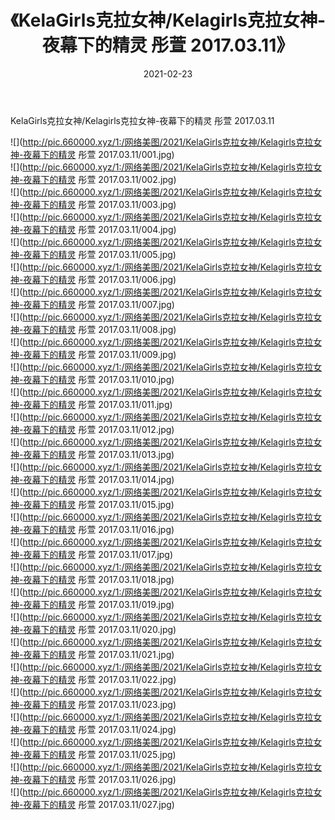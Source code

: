 ﻿---
layout: post
title:  《KelaGirls克拉女神/Kelagirls克拉女神-夜幕下的精灵 彤萱 2017.03.11》
date:   2021-02-23
img: http://pic.660000.xyz/1:/网络美图/2021/KelaGirls克拉女神/Kelagirls克拉女神-夜幕下的精灵 彤萱 2017.03.11/000.jpg
categories: [美女, 清纯, 唯美]
---

KelaGirls克拉女神/Kelagirls克拉女神-夜幕下的精灵 彤萱 2017.03.11

 ![](http://pic.660000.xyz/1:/网络美图/2021/KelaGirls克拉女神/Kelagirls克拉女神-夜幕下的精灵 彤萱 2017.03.11/001.jpg) <br>![](http://pic.660000.xyz/1:/网络美图/2021/KelaGirls克拉女神/Kelagirls克拉女神-夜幕下的精灵 彤萱 2017.03.11/002.jpg) <br>![](http://pic.660000.xyz/1:/网络美图/2021/KelaGirls克拉女神/Kelagirls克拉女神-夜幕下的精灵 彤萱 2017.03.11/003.jpg) <br>![](http://pic.660000.xyz/1:/网络美图/2021/KelaGirls克拉女神/Kelagirls克拉女神-夜幕下的精灵 彤萱 2017.03.11/004.jpg) <br>![](http://pic.660000.xyz/1:/网络美图/2021/KelaGirls克拉女神/Kelagirls克拉女神-夜幕下的精灵 彤萱 2017.03.11/005.jpg) <br>![](http://pic.660000.xyz/1:/网络美图/2021/KelaGirls克拉女神/Kelagirls克拉女神-夜幕下的精灵 彤萱 2017.03.11/006.jpg) <br>![](http://pic.660000.xyz/1:/网络美图/2021/KelaGirls克拉女神/Kelagirls克拉女神-夜幕下的精灵 彤萱 2017.03.11/007.jpg) <br>![](http://pic.660000.xyz/1:/网络美图/2021/KelaGirls克拉女神/Kelagirls克拉女神-夜幕下的精灵 彤萱 2017.03.11/008.jpg) <br>![](http://pic.660000.xyz/1:/网络美图/2021/KelaGirls克拉女神/Kelagirls克拉女神-夜幕下的精灵 彤萱 2017.03.11/009.jpg) <br>![](http://pic.660000.xyz/1:/网络美图/2021/KelaGirls克拉女神/Kelagirls克拉女神-夜幕下的精灵 彤萱 2017.03.11/010.jpg) <br>![](http://pic.660000.xyz/1:/网络美图/2021/KelaGirls克拉女神/Kelagirls克拉女神-夜幕下的精灵 彤萱 2017.03.11/011.jpg) <br>![](http://pic.660000.xyz/1:/网络美图/2021/KelaGirls克拉女神/Kelagirls克拉女神-夜幕下的精灵 彤萱 2017.03.11/012.jpg) <br>![](http://pic.660000.xyz/1:/网络美图/2021/KelaGirls克拉女神/Kelagirls克拉女神-夜幕下的精灵 彤萱 2017.03.11/013.jpg) <br>![](http://pic.660000.xyz/1:/网络美图/2021/KelaGirls克拉女神/Kelagirls克拉女神-夜幕下的精灵 彤萱 2017.03.11/014.jpg) <br>![](http://pic.660000.xyz/1:/网络美图/2021/KelaGirls克拉女神/Kelagirls克拉女神-夜幕下的精灵 彤萱 2017.03.11/015.jpg) <br>![](http://pic.660000.xyz/1:/网络美图/2021/KelaGirls克拉女神/Kelagirls克拉女神-夜幕下的精灵 彤萱 2017.03.11/016.jpg) <br>![](http://pic.660000.xyz/1:/网络美图/2021/KelaGirls克拉女神/Kelagirls克拉女神-夜幕下的精灵 彤萱 2017.03.11/017.jpg) <br>![](http://pic.660000.xyz/1:/网络美图/2021/KelaGirls克拉女神/Kelagirls克拉女神-夜幕下的精灵 彤萱 2017.03.11/018.jpg) <br>![](http://pic.660000.xyz/1:/网络美图/2021/KelaGirls克拉女神/Kelagirls克拉女神-夜幕下的精灵 彤萱 2017.03.11/019.jpg) <br>![](http://pic.660000.xyz/1:/网络美图/2021/KelaGirls克拉女神/Kelagirls克拉女神-夜幕下的精灵 彤萱 2017.03.11/020.jpg) <br>![](http://pic.660000.xyz/1:/网络美图/2021/KelaGirls克拉女神/Kelagirls克拉女神-夜幕下的精灵 彤萱 2017.03.11/021.jpg) <br>![](http://pic.660000.xyz/1:/网络美图/2021/KelaGirls克拉女神/Kelagirls克拉女神-夜幕下的精灵 彤萱 2017.03.11/022.jpg) <br>![](http://pic.660000.xyz/1:/网络美图/2021/KelaGirls克拉女神/Kelagirls克拉女神-夜幕下的精灵 彤萱 2017.03.11/023.jpg) <br>![](http://pic.660000.xyz/1:/网络美图/2021/KelaGirls克拉女神/Kelagirls克拉女神-夜幕下的精灵 彤萱 2017.03.11/024.jpg) <br>![](http://pic.660000.xyz/1:/网络美图/2021/KelaGirls克拉女神/Kelagirls克拉女神-夜幕下的精灵 彤萱 2017.03.11/025.jpg) <br>![](http://pic.660000.xyz/1:/网络美图/2021/KelaGirls克拉女神/Kelagirls克拉女神-夜幕下的精灵 彤萱 2017.03.11/026.jpg) <br>![](http://pic.660000.xyz/1:/网络美图/2021/KelaGirls克拉女神/Kelagirls克拉女神-夜幕下的精灵 彤萱 2017.03.11/027.jpg) <br>